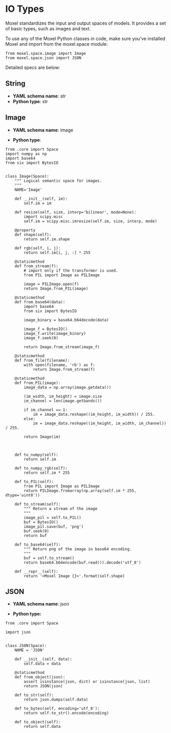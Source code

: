 # IO Types
                        
Moxel standardizes the input and output spaces of models. It provides a set of basic types, such as images and text. 

To use any of the Moxel Python classes in code, make sure you've installed Moxel and import from the moxel.space module:

```
from moxel.space.image import Image
from moxel.space.json import JSON
```

Detailed specs are below:

## String 

* **YAML schema name**: str 
* **Python type**: str

## Image

* **YAML schema name**: image

* **Python type**:
```
from .core import Space
import numpy as np
import base64
from six import BytesIO


class Image(Space):
    """ Logical semantic space for images.
    """
    NAME='Image'

    def __init__(self, im):
        self.im = im

    def resize(self, size, interp='bilinear', mode=None):
        import scipy.misc
        self.im = scipy.misc.imresize(self.im, size, interp, mode)

    @property
    def shape(self):
        return self.im.shape

    def rgb(self, i, j):
        return self.im[i, j, :] * 255

    @staticmethod
    def from_stream(f):
        # import only if the transformer is used.
        from PIL import Image as PILImage

        image = PILImage.open(f)
        return Image.from_PIL(image)

    @staticmethod
    def from_base64(data):
        import base64
        from six import BytesIO

        image_binary = base64.b64decode(data)

        image_f = BytesIO()
        image_f.write(image_binary)
        image_f.seek(0)

        return Image.from_stream(image_f)

    @staticmethod
    def from_file(filename):
        with open(filename, 'rb') as f:
            return Image.from_stream(f)

    @staticmethod
    def from_PIL(image):
        image_data = np.array(image.getdata())

        (im_width, im_height) = image.size
        im_channel = len(image.getbands())

        if im_channel == 1:
            im = image_data.reshape((im_height, im_width)) / 255.
        else:
            im = image_data.reshape((im_height, im_width, im_channel)) / 255.

        return Image(im)



    def to_numpy(self):
        return self.im

    def to_numpy_rgb(self):
        return self.im * 255

    def to_PIL(self):
        from PIL import Image as PILImage
        return PILImage.fromarray(np.array(self.im * 255, dtype='uint8'))

    def to_stream(self):
        """ Return a stream of the image
        """
        image_pil = self.to_PIL()
        buf = BytesIO()
        image_pil.save(buf, 'png')
        buf.seek(0)
        return buf

    def to_base64(self):
        """ Return png of the image in base64 encoding.
        """
        buf = self.to_stream()
        return base64.b64encode(buf.read()).decode('utf_8')

    def __repr__(self):
        return '<Moxel Image {}>'.format(self.shape)
```


## JSON
* **YAML schema name**: json

* **Python type:**
```
from .core import Space

import json


class JSON(Space):
    NAME = 'JSON'

    def __init__(self, data):
        self.data = data

    @staticmethod
    def from_object(json):
        assert isinstance(json, dict) or isinstance(json, list)
        return JSON(json)

    def to_str(self):
        return json.dumps(self.data)

    def to_bytes(self, encoding='utf_8'):
        return self.to_str().encode(encoding)

    def to_object(self):
        return self.data
```
